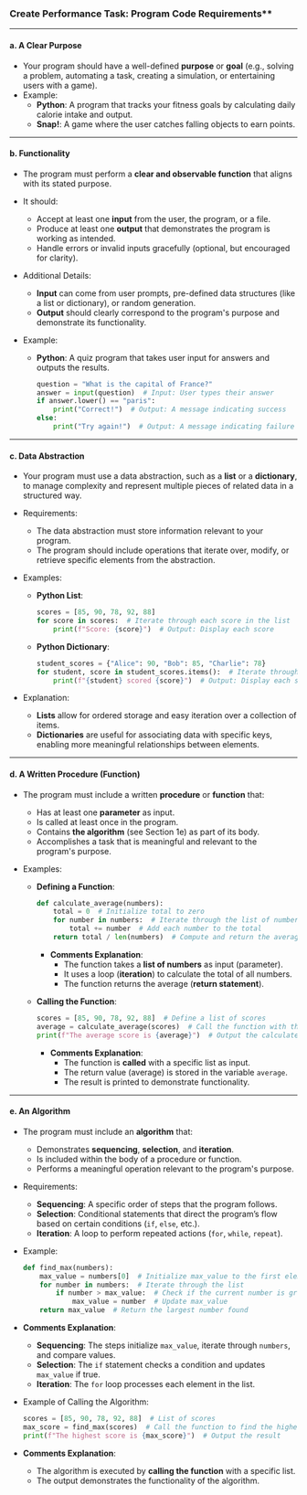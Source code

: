 ### Create Performance Task: Program Code Requirements**

---

#### **a. A Clear Purpose**
   - Your program should have a well-defined **purpose** or **goal** (e.g., solving a problem, automating a task, creating a simulation, or entertaining users with a game).
   - Example: 
     - **Python**: A program that tracks your fitness goals by calculating daily calorie intake and output.
     - **Snap!**: A game where the user catches falling objects to earn points.

---

#### **b. Functionality**
   - The program must perform a **clear and observable function** that aligns with its stated purpose.
   - It should:
     - Accept at least one **input** from the user, the program, or a file.
     - Produce at least one **output** that demonstrates the program is working as intended.
     - Handle errors or invalid inputs gracefully (optional, but encouraged for clarity).

   - Additional Details:
     - **Input** can come from user prompts, pre-defined data structures (like a list or dictionary), or random generation.
     - **Output** should clearly correspond to the program's purpose and demonstrate its functionality.

   - Example:
     - **Python**: A quiz program that takes user input for answers and outputs the results.
       ```python
       question = "What is the capital of France?"
       answer = input(question)  # Input: User types their answer
       if answer.lower() == "paris":
           print("Correct!")  # Output: A message indicating success
       else:
           print("Try again!")  # Output: A message indicating failure
       ```

---

#### **c. Data Abstraction**
   - Your program must use a data abstraction, such as a **list** or a **dictionary**, to manage complexity and represent multiple pieces of related data in a structured way.

   - Requirements:
     - The data abstraction must store information relevant to your program.
     - The program should include operations that iterate over, modify, or retrieve specific elements from the abstraction.

   - Examples:
     - **Python List**:
       ```python
       scores = [85, 90, 78, 92, 88]
       for score in scores:  # Iterate through each score in the list
           print(f"Score: {score}")  # Output: Display each score
       ```

     - **Python Dictionary**:
       ```python
       student_scores = {"Alice": 90, "Bob": 85, "Charlie": 78}
       for student, score in student_scores.items():  # Iterate through key-value pairs
           print(f"{student} scored {score}")  # Output: Display each student's score
       ```

   - Explanation:
     - **Lists** allow for ordered storage and easy iteration over a collection of items.
     - **Dictionaries** are useful for associating data with specific keys, enabling more meaningful relationships between elements.

---

#### **d. A Written Procedure (Function)**
   - The program must include a written **procedure** or **function** that:
     - Has at least one **parameter** as input.
     - Is called at least once in the program.
     - Contains **the algorithm** (see Section 1e) as part of its body.
     - Accomplishes a task that is meaningful and relevant to the program's purpose.

   - Examples:
     - **Defining a Function**:
       ```python
       def calculate_average(numbers):  
           total = 0  # Initialize total to zero
           for number in numbers:  # Iterate through the list of numbers
               total += number  # Add each number to the total
           return total / len(numbers)  # Compute and return the average
       ```

       - **Comments Explanation**:
         - The function takes a **list of numbers** as input (parameter).
         - It uses a loop (**iteration**) to calculate the total of all numbers.
         - The function returns the average (**return statement**).

     - **Calling the Function**:
       ```python
       scores = [85, 90, 78, 92, 88]  # Define a list of scores
       average = calculate_average(scores)  # Call the function with the list as input
       print(f"The average score is {average}")  # Output the calculated average
       ```

       - **Comments Explanation**:
         - The function is **called** with a specific list as input.
         - The return value (average) is stored in the variable `average`.
         - The result is printed to demonstrate functionality.

---

#### **e. An Algorithm**
   - The program must include an **algorithm** that:
     - Demonstrates **sequencing**, **selection**, and **iteration**.
     - Is included within the body of a procedure or function.
     - Performs a meaningful operation relevant to the program's purpose.

   - Requirements:
     - **Sequencing**: A specific order of steps that the program follows.
     - **Selection**: Conditional statements that direct the program’s flow based on certain conditions (`if`, `else`, etc.).
     - **Iteration**: A loop to perform repeated actions (`for`, `while`, `repeat`).

   - Example:
     ```python
     def find_max(numbers):  
         max_value = numbers[0]  # Initialize max_value to the first element
         for number in numbers:  # Iterate through the list
             if number > max_value:  # Check if the current number is greater
                 max_value = number  # Update max_value
         return max_value  # Return the largest number found
     ```

   - **Comments Explanation**:
     - **Sequencing**: The steps initialize `max_value`, iterate through `numbers`, and compare values.
     - **Selection**: The `if` statement checks a condition and updates `max_value` if true.
     - **Iteration**: The `for` loop processes each element in the list.

   - Example of Calling the Algorithm:
     ```python
     scores = [85, 90, 78, 92, 88]  # List of scores
     max_score = find_max(scores)  # Call the function to find the highest score
     print(f"The highest score is {max_score}")  # Output the result
     ```

   - **Comments Explanation**:
     - The algorithm is executed by **calling the function** with a specific list.
     - The output demonstrates the functionality of the algorithm.
